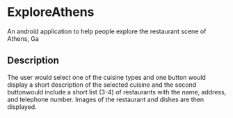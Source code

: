 # ExploreAthens
An android application to help people explore the restaurant scene of Athens, Ga

## Description 
The user would select one of the cuisine types and one button would display a short description of the selected cuisine and the second buttonwould include a short list (3-4) of restaurants with the name, address, and telephone number. Images of the restaurant and dishes are then displayed. 
